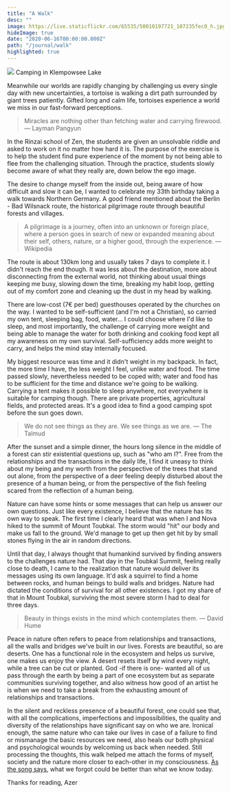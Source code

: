 ```yaml
---
title: "A Walk"
desc: ""
image: https://live.staticflickr.com/65535/50010197721_107235fec0_h.jpg
hideImage: true
date: "2020-06-16T00:00:00.000Z"
path: "/journal/walk"
highlighted: true
---
```


![](https://live.staticflickr.com/65535/50010197721_107235fec0_h.jpg)
<span class="img-alt">Camping in Klempowsee Lake</span>

Meanwhile our worlds are rapidly changing by challenging us every single day with new uncertainties, a tortoise is walking a dirt path surrounded by giant trees patiently. Gifted long and calm life, tortoises experience a world we miss in our fast-forward perceptions.

<blockquote>
Miracles are nothing other than fetching water and carrying firewood.
— Layman Pangyun
</blockquote>

In the Rinzai school of Zen, the students are given an unsolvable riddle and asked to work on it no matter how hard it is. The purpose of the exercise is to help the student find pure experience of the moment by not being able to flee from the challenging situation. Through the practice, students slowly become aware of what they really are, down below the ego image.

The desire to change myself from the inside out, being aware of how difficult and slow it can be, I wanted to celebrate my 33th birthday taking a walk towards Northern Germany. A good friend mentioned about the Berlin - Bad Wilsnack route, the historical pilgrimage route through beautiful forests and villages.

<blockquote>
A pilgrimage is a journey, often into an unknown or foreign place, where a person goes in search of new or expanded meaning about their self, others, nature, or a higher good, through the experience.
— Wikipedia
</blockquote>

The route is about 130km long and usually takes 7 days to complete it. I didn't reach the end though. It was less about the destination, more about disconnecting from the external world, not thinking about usual things keeping me busy, slowing down the time, breaking my habit loop, getting out of my comfort zone and cleaning up the dust in my head by walking.

There are low-cost (7€ per bed) guesthouses operated by the churches on the way. I wanted to be self-sufficient (and I'm not a Christian), so carried my own tent, sleeping bag, food, water... I could choose where I'd like to sleep, and most importantly, the challenge of carrying more weight and being able to manage the water for both drinking and cooking food kept all my awareness on my own survival. Self-sufficiency adds more weight to carry, and  helps the mind stay internally focused.

My biggest resource was time and it didn't weight in my backpack. In fact, the more time I have, the less weight I feel, unlike water and food. The time passed slowly, nevertheless needed to be coped with; water and food has to be sufficient for the time and distance we're going to be walking. Carrying a tent makes it possible to sleep anywhere, not everywhere is suitable for camping though. There are private properties, agricultural fields, and protected areas.
It's a good idea to find a good camping spot before the sun goes down.

<blockquote>
We do not see things as they are. We see things as we are.
― The Talmud
</blockquote>

After the sunset and a simple dinner, the hours long silence in the middle of a forest can stir existential questions up, such as "who am I?". Free from the relationships and the transactions in the daily life, I find it uneasy to think about my being and my worth from the perspective of the trees that stand out alone, from the perspective of a deer feeling deeply disturbed about the presence of a human being, or from the perspective of the fish feeling scared from the reflection of a human being.

Nature can have some hints or some messages that can help us answer our own questions. Just like every existence, I believe that the nature has its own way to speak. The first time I clearly heard that was when I and Nova hiked to the summit of Mount Toubkal. The storm would "hit" our body and make us fall to the ground. We'd manage to get up then get hit by by small stones flying in the air in random directions.

Until that day, I always thought that humankind survived by finding answers to the challenges nature had. That day in the Toubkal Summit, feeling really close to death, I came to the realization that nature would deliver its messages using its own language. It'd ask a squirrel to find a home between rocks, and human beings to build walls and bridges.  Nature had dictated the conditions of survival for all other existences. I got my share of that in Mount Toubkal, surviving the most severe storm I had to deal for three days.

<blockquote>
Beauty in things exists in the mind which contemplates them.
― David Hume
</blockquote>

Peace in nature often refers to peace from relationships and transactions, all the walls and bridges we've built in our lives. Forests are beautiful, so are deserts. One has a functional role in the ecosystem and helps us survive, one makes us enjoy the view. A desert resets itself by wind every night, while a tree can be cut or planted. God -if there is one- wanted all of us pass through the earth by being a part of one ecosystem but as separate communities surviving together, and also witness how good of an artist he is when we need to take a break from the exhausting amount of relationships and transactions.

In the silent and reckless presence of a beautiful forest, one could see that, with all the complications, imperfections and impossibilities, the quality and diversity of the relationships have significant say on who we are. Ironical enough, the same nature who can take our lives in case of a failure to find or mismanage the basic resources we need, also heals our both physical and psychological wounds by welcoming us back when needed. Still processing the thoughts, this walk helped me attach the forms of myself, society and the nature more closer to each-other in my consciousness. [As the song says](https://www.youtube.com/watch?v=_MD8IK19aec), what we forgot could be better than what we know today.

Thanks for reading,
Azer
